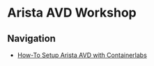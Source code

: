 # Arista AVD Workshop

## Navigation
- [How-To Setup Arista AVD with Containerlabs](./setup/README.md)